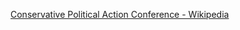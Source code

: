 ﻿[Conservative Political Action Conference - Wikipedia](https://en.wikipedia.org/wiki/Conservative_Political_Action_Conference)